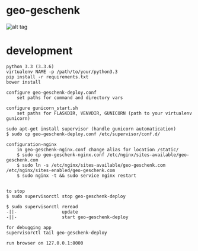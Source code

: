 # geo-geschenk
![alt tag](https://github.com/LowerSilesians/geo-geschenk/blob/master/geo-geschenk-screen.png)

# development

    python 3.3 (3.3.6)
    virtualenv NAME -p /path/to/your/python3.3
    pip install -r requirements.txt
    bower install

    configure geo-geschenk-deploy.conf
        set paths for command and directory vars

    configure gunicorn_start.sh
        set paths for FLASKDIR, VENVDIR, GUNICORN (path to your virtualenv gunicorn)

    sudo apt-get install supervisor (handle gunicorn automatication)
    $ sudo cp geo-geschenk-deploy.conf /etc/supervisor/conf.d/

    configuration-nginx
        in geo-geschenk-nginx.conf change alias for location /static/
        $ sudo cp geo-geschenk-nginx.conf /etc/nginx/sites-available/geo-geschenk.com
        $ sudo ln -s /etc/nginx/sites-available/geo-geschenk.com /etc/nginx/sites-enabled/geo-geschenk.com
        $ sudo nginx -t && sudo service nginx restart


    to stop
    $ sudo supervisorctl stop geo-geschenk-deploy

    $ sudo supervisorctl reread
    -||-                 update
    -||-                 start geo-geschenk-deploy

    for debugging app
    supervisorctl tail geo-geschenk-deploy

    run browser on 127.0.0.1:8000



